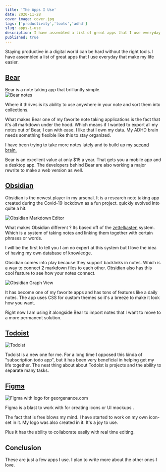 ```yaml
---
title: 'The Apps I Use'
date: 2020-11-28
cover_image: cover.jpg
tags: ['productivity','tools','adhd']
slug: apps-i-use
description: I have assembled a list of great apps that I use everyday that make my life easier
published: true
---
```


Staying productive in a digital world can be hard without the right tools. I have assembled a list of great apps that I use everyday that make my life easier. 

## [Bear](https://bear.app)
Bear is a note taking app that brilliantly simple.  
![Bear notes](bear.png)

Where it thrives is its ability to use anywhere in your note and sort them into collections. 

What makes Bear one of my favorite note taking applications is the fact that it's all markdown under the hood. Which means if I wanted to export all my notes out of Bear, I can with ease. I like that I own my data. My ADHD brain needs something flexible like this to stay organized. 

I have been trying to take more notes lately and to build up my [second brain.](https://fortelabs.co/blog/basboverview/)

Bear is an excellent value at only $15 a year.  That gets you a mobile app and a desktop app. The developers behind Bear are also working a major rewrite to make a web version as well.



## [Obsidian](https://obsidian.md)

Obsidian is the newest player in my arsenal. It is a research note taking app created during the Covid-19 lockdown as a fun project. quickly evolved into quite a hit.

![Obsidian Markdown Editor](obsidian.png)


What makes Obsidian different ? Its based off of the [zettelkasten](https://en.wikipedia.org/wiki/Zettelkasten) system.  Which is a system of taking notes and linking them together with certain phrases or words. 

I will be the first to tell you I am no expert at this system but I love the idea of having my own database of knowledge. 

Obsidian comes into play because they support backlinks in notes. Which is a way to connect 2 markdown files to each other. Obsidian also has this cool feature to see how your notes connect. 


![Obsidian Graph View](obsidian-2.png)



It has become one of my favorite apps and has tons of features like a daily notes. The app uses CSS for custom themes so it's a breeze to make it look how you want. 

Right now I am using it alongside Bear to import notes that I want to move to a more permanent solution.

## [Todoist](https://todoist.com/r/georgenancejr_ujvbmr)
![Todoist](todoist.png)

Todoist is a new one for me. For a long time I opposed this kinda of "subscription todo app", but it has been very beneficial in helping get my life together.  The neat thing about about Todoist is projects and the ability to separate many tasks. 

## [Figma](https://www.figma.com)
![Figma with logo for georgenance.com](figma.png)



Figma is a blast to work with for creating icons or UI mockups . 

The fact that is free blows my mind.  I have started to work on my own icon-set in it. My logo was also created in it. It's a joy to use. 

Plus it has the ability to collaborate easily with real time editing.


## Conclusion

These are just a few apps I use. I plan to write more about the other ones I love. 